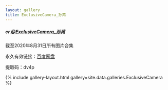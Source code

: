 ```yaml
---
layout: gallery
title: ExclusiveCamera_孙芮
---
```



<p>
<h5> cr<a href="https://weibo.com/u/7410813631"> @ExclusiveCamera_孙芮</a> </h5>
</p>

<p> 截至2020年8月31日所有图片合集</p>
<p> 永久有效链接：<a href="https://pan.baidu.com/s/1UXBhDSH0UTUMFJSBpg1cYw">百度网盘</a> </p>
<p> 提取码：dv4p </p>



{% include gallery-layout.html gallery=site.data.galleries.ExclusiveCamera %}
